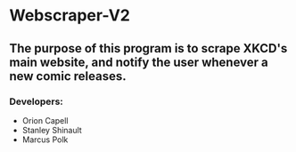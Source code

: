 # Webscraper-V2

## The purpose of this program is to scrape XKCD's main website, and notify the user whenever a new comic releases.

### Developers:

- Orion Capell
- Stanley Shinault
- Marcus Polk
